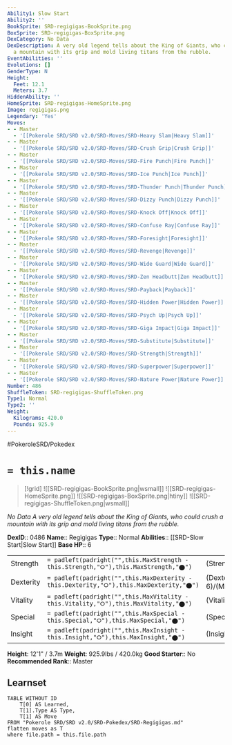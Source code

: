 ```yaml
---
Ability1: Slow Start
Ability2: ''
BookSprite: SRD-regigigas-BookSprite.png
BoxSprite: SRD-regigigas-BoxSprite.png
DexCategory: No Data
DexDescription: A very old legend tells about the King of Giants, who could crush
  a mountain with its grip and mold living titans from the rubble.
EventAbilities: ''
Evolutions: []
GenderType: N
Height:
  Feet: 12.1
  Meters: 3.7
HiddenAbility: ''
HomeSprite: SRD-regigigas-HomeSprite.png
Image: regigigas.png
Legendary: 'Yes'
Moves:
- - Master
  - '[[Pokerole SRD/SRD v2.0/SRD-Moves/SRD-Heavy Slam|Heavy Slam]]'
- - Master
  - '[[Pokerole SRD/SRD v2.0/SRD-Moves/SRD-Crush Grip|Crush Grip]]'
- - Master
  - '[[Pokerole SRD/SRD v2.0/SRD-Moves/SRD-Fire Punch|Fire Punch]]'
- - Master
  - '[[Pokerole SRD/SRD v2.0/SRD-Moves/SRD-Ice Punch|Ice Punch]]'
- - Master
  - '[[Pokerole SRD/SRD v2.0/SRD-Moves/SRD-Thunder Punch|Thunder Punch]]'
- - Master
  - '[[Pokerole SRD/SRD v2.0/SRD-Moves/SRD-Dizzy Punch|Dizzy Punch]]'
- - Master
  - '[[Pokerole SRD/SRD v2.0/SRD-Moves/SRD-Knock Off|Knock Off]]'
- - Master
  - '[[Pokerole SRD/SRD v2.0/SRD-Moves/SRD-Confuse Ray|Confuse Ray]]'
- - Master
  - '[[Pokerole SRD/SRD v2.0/SRD-Moves/SRD-Foresight|Foresight]]'
- - Master
  - '[[Pokerole SRD/SRD v2.0/SRD-Moves/SRD-Revenge|Revenge]]'
- - Master
  - '[[Pokerole SRD/SRD v2.0/SRD-Moves/SRD-Wide Guard|Wide Guard]]'
- - Master
  - '[[Pokerole SRD/SRD v2.0/SRD-Moves/SRD-Zen Headbutt|Zen Headbutt]]'
- - Master
  - '[[Pokerole SRD/SRD v2.0/SRD-Moves/SRD-Payback|Payback]]'
- - Master
  - '[[Pokerole SRD/SRD v2.0/SRD-Moves/SRD-Hidden Power|Hidden Power]]'
- - Master
  - '[[Pokerole SRD/SRD v2.0/SRD-Moves/SRD-Psych Up|Psych Up]]'
- - Master
  - '[[Pokerole SRD/SRD v2.0/SRD-Moves/SRD-Giga Impact|Giga Impact]]'
- - Master
  - '[[Pokerole SRD/SRD v2.0/SRD-Moves/SRD-Substitute|Substitute]]'
- - Master
  - '[[Pokerole SRD/SRD v2.0/SRD-Moves/SRD-Strength|Strength]]'
- - Master
  - '[[Pokerole SRD/SRD v2.0/SRD-Moves/SRD-Superpower|Superpower]]'
- - Master
  - '[[Pokerole SRD/SRD v2.0/SRD-Moves/SRD-Nature Power|Nature Power]]'
Number: 486
ShuffleToken: SRD-regigigas-ShuffleToken.png
Type1: Normal
Type2: ''
Weight:
  Kilograms: 420.0
  Pounds: 925.9
---
```


#PokeroleSRD/Pokedex

# `= this.name`

> [!grid]
> ![[SRD-regigigas-BookSprite.png|wsmall]]
> ![[SRD-regigigas-HomeSprite.png]]
> ![[SRD-regigigas-BoxSprite.png|htiny]]
> ![[SRD-regigigas-ShuffleToken.png|wsmall]]


*No Data*
*A very old legend tells about the King of Giants, who could crush a mountain with its grip and mold living titans from the rubble.*

**DexID**:: 0486
**Name**:: Regigigas
**Type**:: Normal
**Abilities**:: [[SRD-Slow Start|Slow Start]]
**Base HP**:: 6

|           |                                                                                        |                                          |
| --------- | -------------------------------------------------------------------------------------- | ---------------------------------------- |
| Strength  | `= padleft(padright("",this.MaxStrength - this.Strength,"⭘"),this.MaxStrength,"⬤")`    | (Strength::8)/(MaxStrength::8)   |
| Dexterity | `= padleft(padright("",this.MaxDexterity - this.Dexterity,"⭘"),this.MaxDexterity,"⬤")` | (Dexterity:: 6)/(MaxDexterity::6) |
| Vitality  | `= padleft(padright("",this.MaxVitality - this.Vitality,"⭘"),this.MaxVitality,"⬤")`    | (Vitality::6)/(MaxVitality::6)   |
| Special   | `= padleft(padright("",this.MaxSpecial - this.Special,"⭘"),this.MaxSpecial,"⬤")`       | (Special::5)/(MaxSpecial::5)     |
| Insight   | `= padleft(padright("",this.MaxInsight - this.Insight,"⭘"),this.MaxInsight,"⬤")`       | (Insight::6)/(MaxInsight::6)     |

**Height**: 12'1" / 3.7m
**Weight**: 925.9lbs / 420.0kg
**Good Starter**:: No
**Recommended Rank**:: Master

## Learnset

```dataview
TABLE WITHOUT ID
    T[0] AS Learned,
    T[1].Type AS Type,
    T[1] AS Move
FROM "Pokerole SRD/SRD v2.0/SRD-Pokedex/SRD-Regigigas.md"
flatten moves as T
where file.path = this.file.path
```
